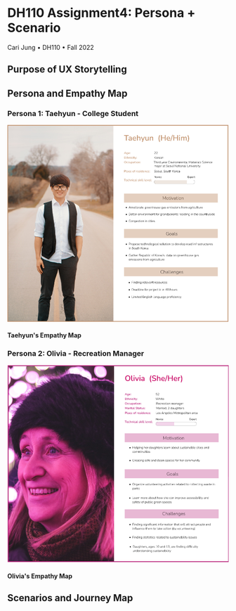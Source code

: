 # DH110 Assignment4: Persona + Scenario
Cari Jung • DH110 • Fall 2022

## Purpose of UX Storytelling 

## Persona and Empathy Map
### Persona 1: Taehyun - College Student
![Taehyun's Persona](personaTaehyun.png)

#### Taehyun's Empathy Map

### Persona 2: Olivia - Recreation Manager
![Olivia's Persona](oliviaPersona.png)

#### Olivia's Empathy Map


## Scenarios and Journey Map
